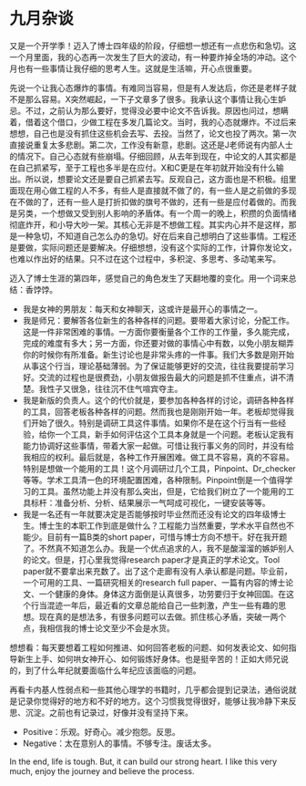# 九月杂谈

又是一个开学季！迈入了博士四年级的阶段，仔细想一想还有一点悲伤和急切。这一个月里面，我的心态再一次发生了巨大的波动，有一种要炸掉全场的冲动。这个月也有一些事情让我仔细的思考人生。这就是生活嘛，开心点很重要。



先说一个让我心态爆炸的事情。有难同当容易，但是有人发达后，你还是老样子就不是那么容易。X突然崛起，一下子文章多了很多。我承认这个事情让我心生妒忌。不过，之前认为那么要好，觉得没必要中论文不告诉我。原因也问过，想瞒着，借着这个借口，少做工程在多发几篇论文。当时，我的心态就爆炸。不过后来想想，自己也是没有抓住这些机会去写、去投。当然了，论文也投了两次。第一次直接说重复太多悲剧。第二次，工作没有新意，悲剧。这还是J老师说有内部人士的情况下。自己心态就有些崩塌。仔细回顾，从去年到现在，中论文的人其实都是在自己抓紧写，至于工程也多半是在应付。X和C更是在年初就开始没有什么输出。所以说，想要论文还是要自己抓紧去写。反观自己，这方面也是不积极。组里面现在用心做工程的人不多，有些人是直接就不做了的，有一些人是之前做的多现在不做的了，还有一些人是打折扣做的旗号不做的，还有一些是应付着做的。而我是另类，一个想做又受到别人影响的矛盾体。有一个周一的晚上，积攒的负面情绪彻底炸开，和小导大吵一架。其核心无非是不想做工程。其实内心并不是这样，那是一种急切，不知道自己怎么办的急切。好在后来自己想明白了这些事情。工程还是要做，实际问题还是要解决。仔细想想，没有这个实际的工作，计算你发论文，也难以作出好的结果。只不过在这个过程中，多积淀、多思考、多动笔来写。



迈入了博士生涯的第四年，感觉自己的角色发生了天翻地覆的变化。用一个词来总结：香饽饽。

* 我是女神的男朋友：每天和女神聊天，这或许是最开心的事情之一。
* 我是师兄：要解答各位新生的各种各样的问题。要带着大家讨论，分配工作。这是一件非常困难的事情。一方面你要衡量各个工作的工作量，多久能完成，完成的难度有多大；另一方面，你还要对做的事情心中有数，以免小朋友糊弄你的时候你有所准备。新生讨论也是非常头疼的一件事。我们大多数是刚开始从事这个行当，理论基础薄弱。为了保证能够更好的交流，往往我要提前学习好。交流的过程也是很费劲，小朋友做报告最大的问题是抓不住重点，讲不清楚。我性子又很急，往往沉不住气喧宾夺主。
* 我是新版的负责人。这个的代价就是，要参加各种各样的讨论，调研各种各样的工具，回答老板各种各样的问题。然而我也是刚刚开始一年。老板却觉得我们开始了很久。特别是调研工具这件事情。如果你不是在这个行当有一些经验，给你一个工具，新手如何评估这个工具本身就是一个问题。老板认定我有能力协调好这些事情，带着大家一起做。可惜让我行事义务的同时，并没有给我相应的权利。最后就是，各种工作开展困难。做工具不容易，真的不容易。特别是想做一个能用的工具！这个月调研过几个工具，Pinpoint、Dr_checker等等。学术工具清一色的环境配置困难，各种限制。Pinpoint倒是一个值得学习的工具。虽然功能上并没有那么突出，但是，它给我们树立了一个能用的工具标杆：准备分析、分析、结果展示一气呵成可视化，一键安装等等。
* 我是一名还有一年就要决定是否能够按时毕业然而还没有论文的四年级博士生。博士生的本职工作到底是做什么？工程能力当然重要，学术水平自然也不能少。目前有一篇B类的short paper，可惜与博士方向不想干。好在我开题了。不然真不知道怎么办。我是一个优点追求的人，我不是酸溜溜的嫉妒别人的论文。但是，打心里我觉得research paper才是真正的学术论文。Tool paper就不要拿出来充数了。出了这个走廊有没有人承认都是问题。毕业前，一个可用的工具、一篇研究相关的research full paper、一篇有内容的博士论文、一个健康的身体。身体这方面倒是认真很多，功劳要归于女神回国。在这个行当混迹一年后，最近看的文章总能给自己一些刺激，产生一些有趣的思想。现在真的是想法多，有很多问题可以去做。抓住核心矛盾，突破一两个点，我相信我的博士论文至少不会是水货。

想想看：每天要想着工程如何推进、如何回答老板的问题、如何发表论文、如何指导新生上手、如何哄女神开心、如何锻炼好身体。也是挺辛苦的！正如大师兄说的，到了什么年纪就要面临什么年纪应该面临的问题。



再看卡内基人性弱点和一些其他心理学的书籍时，几乎都会提到记录法，通俗说就是记录你觉得好的地方和不好的地方。这个习惯我觉得很好，能够让我冷静下来反思、沉淀。之前也有记录过，好像并没有坚持下来。

* Positive：乐观。好奇心。减少抱怨。反思。
* Negative：太在意别人的事情。不够专注。废话太多。



In the end, life is tough. But, it can build our strong heart. I like this very much, enjoy the journey and believe the process.
